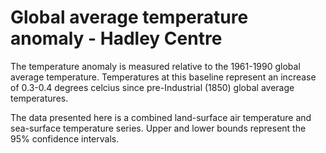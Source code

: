 # Global average temperature anomaly - Hadley Centre

The temperature anomaly is measured relative to the 1961-1990 global average temperature. Temperatures at this baseline represent an increase of 0.3-0.4 degrees celcius since pre-Industrial (1850) global average temperatures.

The data presented here is a combined land-surface air temperature and sea-surface temperature series. Upper and lower bounds represent the 95% confidence intervals.